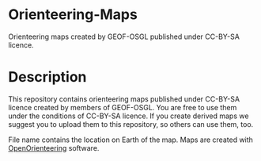 # Orienteering-Maps
Orienteering maps created by GEOF-OSGL published under CC-BY-SA licence.

# Description
This repository contains orienteering maps published under CC-BY-SA licence created by members of GEOF-OSGL. You are free to use them under the conditions of CC-BY-SA licence. If you create derived maps we suggest you to upload them to this repository, so others can use them, too.

File name contains the location on Earth of the map. Maps are created with [OpenOrienteering](http://www.openorienteering.org/) software.
